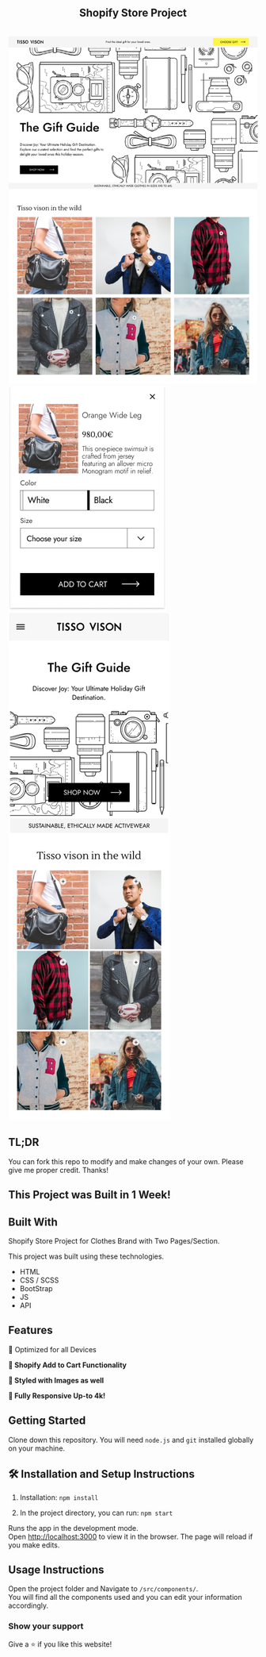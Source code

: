<h2 align="center">
  Shopify Store Project<br/>
</h2>
<br/>
<img src="./a.png">
<img src="./aa.png">
<img src="./M.png">

## TL;DR

You can fork this repo to modify and make changes of your own. Please give me proper credit. Thanks!

## This Project was Built in 1 Week!

## Built With

Shopify Store Project for Clothes Brand with Two Pages/Section.<br/>

This project was built using these technologies.

- HTML
- CSS / SCSS
- BootStrap
- JS
- API

## Features
  👾 Optimized for all Devices

**📖 Shopify Add to Cart Functionality**

**🎨 Styled with Images as well**

**📱 Fully Responsive Up-to 4k!**

## Getting Started

Clone down this repository. You will need `node.js` and `git` installed globally on your machine.

## 🛠 Installation and Setup Instructions

1. Installation: `npm install`

2. In the project directory, you can run: `npm start`

Runs the app in the development mode.\
Open [http://localhost:3000](http://localhost:3000) to view it in the browser.
The page will reload if you make edits.

## Usage Instructions

Open the project folder and Navigate to `/src/components/`. <br/>
You will find all the components used and you can edit your information accordingly.

### Show your support

Give a ⭐ if you like this website!
